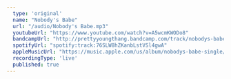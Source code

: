 ```yaml
---
  type: 'original'
  name: "Nobody's Babe"
  url: "/audio/Nobody's Babe.mp3"
  youtubeUrl: "https://www.youtube.com/watch?v=A5wcmKWODo8"
  bandcampUrl: "http://prettyyoungthang.bandcamp.com/track/nobodys-babe"
  spotifyUrl: "spotify:track:76SLW8hZKanbLstVSl4gwA"
  appleMusicUrl: "https://music.apple.com/us/album/nobodys-babe-single/1497863141"
  recordingType: 'live'
  published: true
---
```

